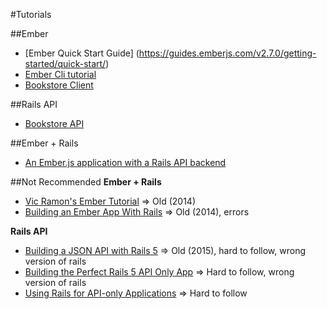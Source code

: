#Tutorials

##Ember
* [Ember Quick Start Guide] (https://guides.emberjs.com/v2.7.0/getting-started/quick-start/)
* [Ember Cli tutorial](https://guides.emberjs.com/v2.7.0/tutorial/ember-cli/)
* [Bookstore Client](https://github.com/zoltan-nz/bookstore-client)

##Rails API
* [Bookstore API](https://github.com/zoltan-nz/bookstore-api)

##Ember + Rails
* [An Ember.js application with a Rails API backend](http://9elements.com/io/index.php/an-ember-js-application-with-a-rails-api-backend/)

##Not Recommended
**Ember + Rails**
* [Vic Ramon's Ember Tutorial](http://ember.vicramon.com/) => Old (2014)
* [Building an Ember App With Rails](https://dockyard.com/blog/2014/05/07/building-an-ember-app-with-rails-part-1) => Old (2014), errors

**Rails API**
* [Building a JSON API with Rails 5](https://blog.codeship.com/building-a-json-api-with-rails-5/) => Old (2015), hard to follow, wrong version of rails
* [Building the Perfect Rails 5 API Only App](http://sourcey.com/building-the-prefect-rails-5-api-only-app/) => Hard to follow, wrong version of rails
* [Using Rails for API-only Applications](http://edgeguides.rubyonrails.org/api_app.html) => Hard to follow

